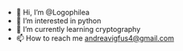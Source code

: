 - 👋 Hi, I’m @Logophilea
- 👀 I’m interested in python
- 🌱 I’m currently learning cryptography
- 📫 How to reach me andreavigfus4@gmail.com
